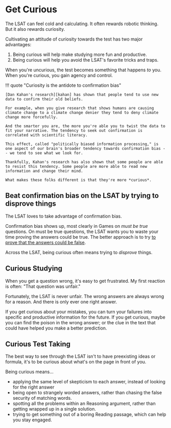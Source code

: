 # Get Curious

The LSAT can feel cold and calculating. It often rewards robotic thinking. But it also rewards curiosity.

Cultivating an attitude of curiosity towards the test has two major advantages:

1. Being curious will help make studying more fun and productive.
2. Being curious will help you avoid the LSAT's favorite tricks and traps.

When you're uncurious, the test becomes something that happens *to* you. When you're curious, you gain agency and control.

!!! quote "Curiosity is the antidote to confirmation bias"

    [Dan Kahan's research][kahan] has shown that people tend to use new data to confirm their old beliefs.

    For example, when you give research that shows humans are causing climate change to a climate change denier they tend to deny climate change more forcefully. 

    And the smarter you are, the more you're able you to twist the data to fit your narrative. The tendency to seek out confirmation is correlated with scientific literacy. 
    
    This effect, called "politically biased information processing," is one aspect of our brain's broader tendency towards confirmation bias -- we tend to see what we look for.
    
    Thankfully, Kahan's research has also shown that some people are able to resist this tendency. Some people are more able to read new information and change their mind.
    
    What makes these folks different is that they're more *curious*.

## Beat confirmation bias on the LSAT by trying to disprove things

The LSAT loves to take advantage of confirmation bias.

Confirmation bias shows up, most clearly in Games on *must be true* questions.
On must be true questions, the LSAT wants you to waste your time proving the answers could be true.
The better approach is to try [to prove that the answers could be false][mustbe].

Across the LSAT, being curious often means trying to *disprove* things.

## Curious Studying

When you get a question wrong, it's easy to get frustrated.
My first reaction is often: "That question was unfair."

Fortunately, the LSAT is never unfair.
The wrong answers are always wrong for a reason.
And there is only ever one right answer.

If you get curious about your mistakes, you can turn your failures into specific and productive information for the future.
If you get curious, maybe you can find the poison in the wrong answer; or the clue in the text that could have helped you make a better prediction.

## Curious Test Taking

The best way to see through the LSAT isn't to have preexisting ideas or formula, it's to be curious about what's on the page in front of you.

Being curious means...

- applying the same level of skepticism to each answer, instead of looking for the right answer
- being open to strangely worded answers, rather than chasing the false security of matching words.
- spotting all the problems within an Reasoning argument, rather than getting wrapped up in a single solution.
- trying to get something out of a boring Reading passage, which can help you stay engaged.

[mustbe]: /game/use/
[kahan]: https://onlinelibrary.wiley.com/doi/full/10.1111/pops.12396
